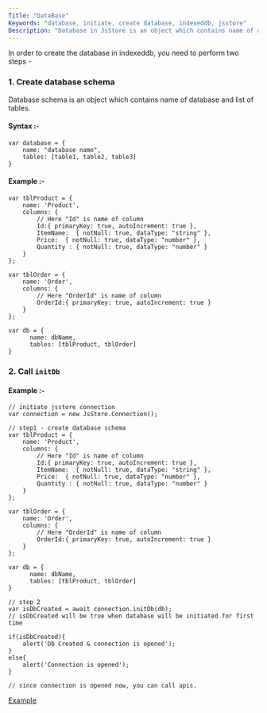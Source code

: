 ```yaml
---
Title: "DataBase"
Keywords: "database, initiate, create database, indexeddb, jsstore"
Description: "Database in JsStore is an object which contains name of database and list of tables."
---
```


In order to create the database in indexeddb, you need to perform two steps - 

### 1. Create database schema

Database schema is an object which contains name of database and list of tables.

#### Syntax :- 

```
var database = {
    name: "database name",
    tables: [table1, table2, table3]
}
```

#### Example :- 

```
var tblProduct = {
    name: 'Product',
    columns: {
        // Here "Id" is name of column 
        Id:{ primaryKey: true, autoIncrement: true },
        ItemName:  { notNull: true, dataType: "string" },
        Price:  { notNull: true, dataType: "number" },
        Quantity : { notNull: true, dataType: "number" }
    }
};

var tblOrder = {
    name: 'Order',
    columns: {
        // Here "OrderId" is name of column 
        OrderId:{ primaryKey: true, autoIncrement: true }
    }
};

var db = {
      name: dbName,
      tables: [tblProduct, tblOrder]
}
```

### 2. Call `initDb` 

#### Example :-

```
// initiate jsstore connection
var connection = new JsStore.Connection();

// step1 - create database schema
var tblProduct = {
    name: 'Product',
    columns: {
        // Here "Id" is name of column 
        Id:{ primaryKey: true, autoIncrement: true },
        ItemName:  { notNull: true, dataType: "string" },
        Price:  { notNull: true, dataType: "number" },
        Quantity : { notNull: true, dataType: "number" }
    }
};

var tblOrder = {
    name: 'Order',
    columns: {
        // Here "OrderId" is name of column 
        OrderId:{ primaryKey: true, autoIncrement: true }
    }
};

var db = {
      name: dbName,
      tables: [tblProduct, tblOrder]
}

// step 2
var isDbCreated = await connection.initDb(db);
// isDbCreated will be true when database will be initiated for first time

if(isDbCreated){
    alert('Db Created & connection is opened');
}
else{
    alert('Connection is opened');
}

// since connection is opened now, you can call apis.
```

<p class="text-center">
    <a target="_blank" class="btn info" href="https://github.com/ujjwalguptaofficial/jsstore-examples/blob/93a178ec8926151b144b064841c20647366d125f/simple_example/scripts/index.js#L12">Example</a>
</p>

